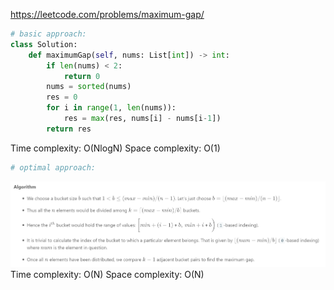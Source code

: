 <https://leetcode.com/problems/maximum-gap/>
```python
# basic approach:
class Solution:
    def maximumGap(self, nums: List[int]) -> int:
        if len(nums) < 2:
            return 0
        nums = sorted(nums)
        res = 0
        for i in range(1, len(nums)):
            res = max(res, nums[i] - nums[i-1])
        return res
```
Time complexity: O(NlogN)
Space complexity: O(1)

```python
# optimal approach:


```
![Algorithm](https://github.com/bigw660/Leetcode/blob/master/images/164.png)
Time complexity: O(N)
Space complexity: O(N)

